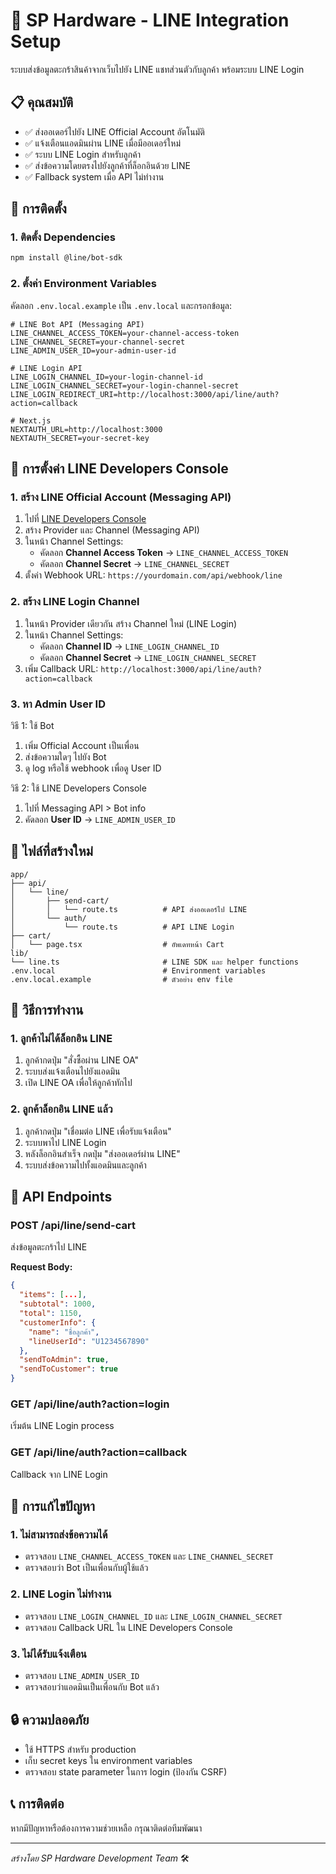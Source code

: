 # 🛒 SP Hardware - LINE Integration Setup

ระบบส่งข้อมูลตะกร้าสินค้าจากเว็บไปยัง LINE แชทส่วนตัวกับลูกค้า พร้อมระบบ LINE Login

## 📋 คุณสมบัติ

- ✅ ส่งออเดอร์ไปยัง LINE Official Account อัตโนมัติ
- ✅ แจ้งเตือนแอดมินผ่าน LINE เมื่อมีออเดอร์ใหม่
- ✅ ระบบ LINE Login สำหรับลูกค้า
- ✅ ส่งข้อความโดยตรงไปยังลูกค้าที่ล็อกอินด้วย LINE
- ✅ Fallback system เมื่อ API ไม่ทำงาน

## 🚀 การติดตั้ง

### 1. ติดตั้ง Dependencies
```bash
npm install @line/bot-sdk
```

### 2. ตั้งค่า Environment Variables
คัดลอก `.env.local.example` เป็น `.env.local` และกรอกข้อมูล:

```env
# LINE Bot API (Messaging API)
LINE_CHANNEL_ACCESS_TOKEN=your-channel-access-token
LINE_CHANNEL_SECRET=your-channel-secret
LINE_ADMIN_USER_ID=your-admin-user-id

# LINE Login API  
LINE_LOGIN_CHANNEL_ID=your-login-channel-id
LINE_LOGIN_CHANNEL_SECRET=your-login-channel-secret
LINE_LOGIN_REDIRECT_URI=http://localhost:3000/api/line/auth?action=callback

# Next.js
NEXTAUTH_URL=http://localhost:3000
NEXTAUTH_SECRET=your-secret-key
```

## 🔧 การตั้งค่า LINE Developers Console

### 1. สร้าง LINE Official Account (Messaging API)

1. ไปที่ [LINE Developers Console](https://developers.line.biz/)
2. สร้าง Provider และ Channel (Messaging API)
3. ในหน้า Channel Settings:
   - คัดลอก **Channel Access Token** → `LINE_CHANNEL_ACCESS_TOKEN`
   - คัดลอก **Channel Secret** → `LINE_CHANNEL_SECRET`
4. ตั้งค่า Webhook URL: `https://yourdomain.com/api/webhook/line`

### 2. สร้าง LINE Login Channel

1. ในหน้า Provider เดียวกัน สร้าง Channel ใหม่ (LINE Login)
2. ในหน้า Channel Settings:
   - คัดลอก **Channel ID** → `LINE_LOGIN_CHANNEL_ID`
   - คัดลอก **Channel Secret** → `LINE_LOGIN_CHANNEL_SECRET`
3. เพิ่ม Callback URL: `http://localhost:3000/api/line/auth?action=callback`

### 3. หา Admin User ID

วิธี 1: ใช้ Bot
1. เพิ่ม Official Account เป็นเพื่อน
2. ส่งข้อความใดๆ ไปยัง Bot
3. ดู log หรือใช้ webhook เพื่อดู User ID

วิธี 2: ใช้ LINE Developers Console
1. ไปที่ Messaging API > Bot info
2. คัดลอก **User ID** → `LINE_ADMIN_USER_ID`

## 📁 ไฟล์ที่สร้างใหม่

```
app/
├── api/
│   └── line/
│       ├── send-cart/
│       │   └── route.ts          # API ส่งออเดอร์ไป LINE
│       └── auth/
│           └── route.ts          # API LINE Login
├── cart/
│   └── page.tsx                  # อัพเดทหน้า Cart
lib/
└── line.ts                       # LINE SDK และ helper functions
.env.local                        # Environment variables
.env.local.example                # ตัวอย่าง env file
```

## 🔄 วิธีการทำงาน

### 1. ลูกค้าไม่ได้ล็อกอิน LINE
1. ลูกค้ากดปุ่ม "สั่งซื้อผ่าน LINE OA"
2. ระบบส่งแจ้งเตือนไปยังแอดมิน
3. เปิด LINE OA เพื่อให้ลูกค้าทักไป

### 2. ลูกค้าล็อกอิน LINE แล้ว
1. ลูกค้ากดปุ่ม "เชื่อมต่อ LINE เพื่อรับแจ้งเตือน"
2. ระบบพาไป LINE Login
3. หลังล็อกอินสำเร็จ กดปุ่ม "ส่งออเดอร์ผ่าน LINE"
4. ระบบส่งข้อความไปทั้งแอดมินและลูกค้า

## 🎯 API Endpoints

### POST /api/line/send-cart
ส่งข้อมูลตะกร้าไป LINE

**Request Body:**
```json
{
  "items": [...],
  "subtotal": 1000,
  "total": 1150,
  "customerInfo": {
    "name": "ชื่อลูกค้า",
    "lineUserId": "U1234567890"
  },
  "sendToAdmin": true,
  "sendToCustomer": true
}
```

### GET /api/line/auth?action=login
เริ่มต้น LINE Login process

### GET /api/line/auth?action=callback
Callback จาก LINE Login

## 🐛 การแก้ไขปัญหา

### 1. ไม่สามารถส่งข้อความได้
- ตรวจสอบ `LINE_CHANNEL_ACCESS_TOKEN` และ `LINE_CHANNEL_SECRET`
- ตรวจสอบว่า Bot เป็นเพื่อนกับผู้ใช้แล้ว

### 2. LINE Login ไม่ทำงาน
- ตรวจสอบ `LINE_LOGIN_CHANNEL_ID` และ `LINE_LOGIN_CHANNEL_SECRET`
- ตรวจสอบ Callback URL ใน LINE Developers Console

### 3. ไม่ได้รับแจ้งเตือน
- ตรวจสอบ `LINE_ADMIN_USER_ID`
- ตรวจสอบว่าแอดมินเป็นเพื่อนกับ Bot แล้ว

## 🔒 ความปลอดภัย

- ใช้ HTTPS สำหรับ production
- เก็บ secret keys ใน environment variables
- ตรวจสอบ state parameter ในการ login (ป้องกัน CSRF)

## 📞 การติดต่อ

หากมีปัญหาหรือต้องการความช่วยเหลือ กรุณาติดต่อทีมพัฒนา

---
*สร้างโดย SP Hardware Development Team* 🛠️